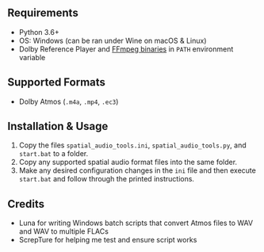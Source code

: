 ## Requirements
- Python 3.6+
- OS: Windows (can be ran under Wine on macOS & Linux)
- Dolby Reference Player and [FFmpeg binaries](https://www.gyan.dev/ffmpeg/builds/ffmpeg-release-essentials.zip) in `PATH` environment variable

## Supported Formats
- Dolby Atmos (`.m4a`, `.mp4`, `.ec3`)

## Installation & Usage
1. Copy the files `spatial_audio_tools.ini`, `spatial_audio_tools.py`, and `start.bat` to a folder.
2. Copy any supported spatial audio format files into the same folder.
3. Make any desired configuration changes in the `ini` file and then execute `start.bat` and follow through the printed instructions.

## Credits
- Luna for writing Windows batch scripts that convert Atmos files to WAV and WAV to multiple FLACs
- ScrepTure for helping me test and ensure script works
